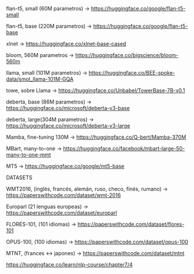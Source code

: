 flan-t5, small (60M parametros) -> https://huggingface.co/google/flan-t5-small

flan-t5, base (220M parametros) -> https://huggingface.co/google/flan-t5-base

xlnet -> https://huggingface.co/xlnet-base-cased

bloom, 560M parametros -> https://huggingface.co/bigscience/bloom-560m

llama, small (101M parametros) -> https://huggingface.co/BEE-spoke-data/smol_llama-101M-GQA

towe, sobre Llama → https://huggingface.co/Unbabel/TowerBase-7B-v0.1

deberta, base (86M parametros) -> https://huggingface.co/microsoft/deberta-v3-base

deberta, large(304M parametros) -> https://huggingface.co/microsoft/deberta-v3-large

Mamba, fine-tuning 130M -> https://huggingface.co/Q-bert/Mamba-370M

MBart, many-to-one -> https://huggingface.co/facebook/mbart-large-50-many-to-one-mmt

MT5 -> https://huggingface.co/google/mt5-base


DATASETS

WMT2016, (inglés, francés, alemán, ruso, checo, finés, rumano) -> https://paperswithcode.com/dataset/wmt-2016

Europarl (21 lenguas europeas) -> https://paperswithcode.com/dataset/europarl

FLORES-101, (101 idiomas) -> https://paperswithcode.com/dataset/flores-101

OPUS-100, (100 idiomas) -> https://paperswithcode.com/dataset/opus-100

MTNT, (frances <-> japones) -> https://paperswithcode.com/dataset/mtnt



https://huggingface.co/learn/nlp-course/chapter7/4
